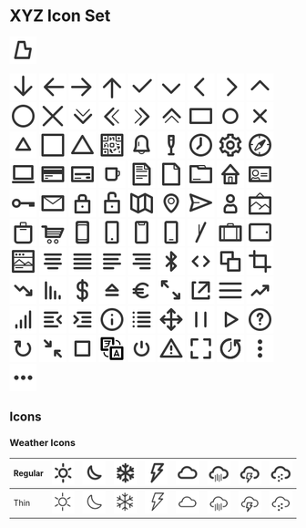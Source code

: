 # XYZ Icon Set

[![](/icons/logo.bartaxyz.svg)](http://ondrejbarta.xyz)

![](/icons/basic.regular.arrowDown.svg)
![](/icons/basic.regular.arrowLeft.svg)
![](/icons/basic.regular.arrowRight.svg)
![](/icons/basic.regular.arrowUp.svg)
![](/icons/basic.regular.check.svg)
![](/icons/basic.regular.chevronDown.svg)
![](/icons/basic.regular.chevronLeft.svg)
![](/icons/basic.regular.chevronRight.svg)
![](/icons/basic.regular.chevronUp.svg)
![](/icons/basic.regular.circle.svg)
![](/icons/basic.regular.cross.svg)
![](/icons/basic.regular.doubleChevronDown.svg)
![](/icons/basic.regular.doubleChevronLeft.svg)
![](/icons/basic.regular.doubleChevronRight.svg)
![](/icons/basic.regular.doubleChevronUp.svg)
![](/icons/basic.regular.rectangle.svg)
![](/icons/basic.regular.smallCircle.svg)
![](/icons/basic.regular.smallCross.svg)
![](/icons/basic.regular.smallTriangle.svg)
![](/icons/basic.regular.square.svg)
![](/icons/basic.regular.triangle.svg)
![](/icons/object.regular.QRCode.svg)
![](/icons/object.regular.bell.svg)
![](/icons/object.regular.champaigne.svg)
![](/icons/object.regular.clock.svg)
![](/icons/object.regular.cog.svg)
![](/icons/object.regular.compass.svg)
![](/icons/object.regular.computer.svg)
![](/icons/object.regular.creditCardBack.svg)
![](/icons/object.regular.creditCardFront.svg)
![](/icons/object.regular.cup.svg)
![](/icons/object.regular.document.svg)
![](/icons/object.regular.emptyDocument.svg)
![](/icons/object.regular.folder.svg)
![](/icons/object.regular.home.svg)
![](/icons/object.regular.id.svg)
![](/icons/object.regular.key.svg)
![](/icons/object.regular.letterEnvelope.svg)
![](/icons/object.regular.lock.svg)
![](/icons/object.regular.lockUnlocked.svg)
![](/icons/object.regular.map.svg)
![](/icons/object.regular.mapPin.svg)
![](/icons/object.regular.paperPlane.svg)
![](/icons/object.regular.person.svg)
![](/icons/object.regular.picture.svg)
![](/icons/object.regular.shoppingBag.svg)
![](/icons/object.regular.shoppingCart.svg)
![](/icons/object.regular.smartphone.svg)
![](/icons/object.regular.smartphoneButton.svg)
![](/icons/object.regular.smartphoneNotch.svg)
![](/icons/object.regular.smartphoneWideButton.svg)
![](/icons/object.regular.stick.svg)
![](/icons/object.regular.suitcase.svg)
![](/icons/object.regular.tablet.svg)
![](/icons/object.regular.window.svg)
![](/icons/ui.regular.alignCenter.svg)
![](/icons/ui.regular.alignJustify.svg)
![](/icons/ui.regular.alignLeft.svg)
![](/icons/ui.regular.alignRight.svg)
![](/icons/ui.regular.bluetooth.svg)
![](/icons/ui.regular.code.svg)
![](/icons/ui.regular.copy.svg)
![](/icons/ui.regular.crop.svg)
![](/icons/ui.regular.decreasingArrow.svg)
![](/icons/ui.regular.decreasingLines.svg)
![](/icons/ui.regular.dollar.svg)
![](/icons/ui.regular.eject.svg)
![](/icons/ui.regular.euro.svg)
![](/icons/ui.regular.expand.svg)
![](/icons/ui.regular.external.svg)
![](/icons/ui.regular.hamburger.svg)
![](/icons/ui.regular.increasingArrow.svg)
![](/icons/ui.regular.increasingLines.svg)
![](/icons/ui.regular.indentLeft.svg)
![](/icons/ui.regular.indentRight.svg)
![](/icons/ui.regular.info.svg)
![](/icons/ui.regular.list.svg)
![](/icons/ui.regular.move.svg)
![](/icons/ui.regular.pause.svg)
![](/icons/ui.regular.play.svg)
![](/icons/ui.regular.questionMark.svg)
![](/icons/ui.regular.refresh.svg)
![](/icons/ui.regular.shrink.svg)
![](/icons/ui.regular.stop.svg)
![](/icons/ui.regular.translate.svg)
![](/icons/ui.regular.turnOnOff.svg)
![](/icons/ui.regular.warning.svg)
![](/icons/ui.regular.fullscreen.svg)
![](/icons/ui.regular.history.svg)
![](/icons/ui.regular.kebabMenuVertical.svg)
![](/icons/ui.regular.kebabMenuHorizontal.svg)

## Icons

### Weather Icons

| Regular | ![](/icons/weather.regular.sun.svg) | ![](/icons/weather.regular.moon.svg) | ![](/icons/weather.regular.snowflake.svg) | ![](/icons/weather.regular.storm.svg) | ![](/icons/weather.regular.cloud.svg) | ![](/icons/weather.regular.cloudRain.svg) | ![](/icons/weather.regular.cloudStorm.svg) | ![](/icons/weather.regular.cloudSnowflake.svg)
| --- | --- | --- | --- | --- | --- | --- | --- | --- |
| Thin | ![](/icons/weather.thin.sun.svg) | ![](/icons/weather.thin.moon.svg) | ![](/icons/weather.thin.snowflake.svg) | ![](/icons/weather.thin.storm.svg) | ![](/icons/weather.thin.cloud.svg) | ![](/icons/weather.thin.cloudRain.svg) | ![](/icons/weather.thin.cloudStorm.svg) | ![](/icons/weather.thin.cloudSnowflake.svg) |





